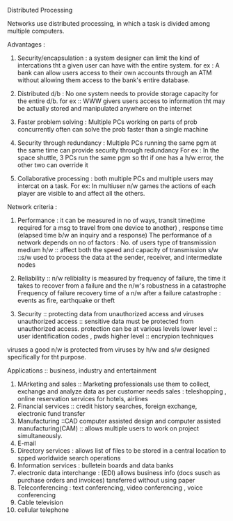 Distributed Processing

Networks use distributed processing, in which a task is divided among multiple computers.

Advantages :

1. Security/encapsulation :  a system designer can limit the kind of intercations tht a given user can have with the entire
system. for ex : A bank can allow users access to their own accounts through an ATM without allowing them access to the 
bank's entire database.

2. Distributed d/b : No one system needs to provide storage capacity for the entire d/b.
for ex :: WWW givers users access to information tht may be actually stored and manipulated anywhere on the internet

3. Faster problem solving : Multiple PCs working on parts of prob concurrently often can solve the prob faster than a single
machine

4. Security through redundancy : Multiple PCs running the same pgm at the same time can provide security through redundancy
For ex : In the space shuttle, 3 PCs run the same pgm so tht if one has a h/w error, the other two can override it

5. Collaborative processing : both multiple PCs and multiple users may intercat on a task. 
For ex: In multiuser n/w games the actions of each player are visible to and affect all the others.

Network criteria :

1. Performance : it can be measured in no of ways, transit time(time required for a msg to travel from one device to another)
, response time (elapsed time b/w an inquiry and a response)
The performance of a network depends on no of factors :
No. of users
type of transmission medium
h/w :: affect both the speed and capacity of transmission
s/w ::s/w used to process the data at the sender, receiver, and intermediate nodes


2. Reliability :: n/w relibiality is measured by frequency of failure, the time it takes to recover from a failure and the
n/w's robustness in a catastrophe
Frequency of failure 
recovery time of a n/w after a failure
catastrophe : events as fire, earthquake or theft

3. Security ::
protecting data from unauthorized access and viruses
unauthorized access :: sensitive data must be protected from unauthorized access. protection can be at various levels
			lower level :: user identification codes , pwds
			higher level :: encrypion techniques

viruses a good n/w is protected from viruses by h/w and s/w designed specifically for tht purpose.

Applications :: business, industry and entertainment
1. MArketing and sales :: Marketing professionals use them to collect, exchange and analyze data as per customer needs
			  sales : teleshopping , online reservation services for hotels, airlines
2. Financial services :: credit history searches, foreign exchange, electronic fund transfer
3. Manufacturing ::CAD computer assisted design and computer assisted manufacturing(CAM) :: allows multiple users to work on
		project simultaneously.
4. E-mail
5. Directory services : allows list of files to be stored in a central location to spped worldwide search operations
6. Information services : bulletein boards and data banks
7. electronic data interchange : (EDI) allows business info (docs susch as purchase orders and invoices) tansferred without
using paper
8. Teleconferencing : text conferencing, video conferencing , voice conferencing
9. Cable television 
10. cellular telephone









